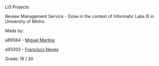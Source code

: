 LI3 Projects

Review Management Service - Done in the context of Informatic Labs III in University of Minho.

Made by: 

a89584 - [Miguel Martins](https://github.com/Zyveth)

a93202 - [Francisco Neves](https://github.com/franl08)

Grade: 16 / 20

